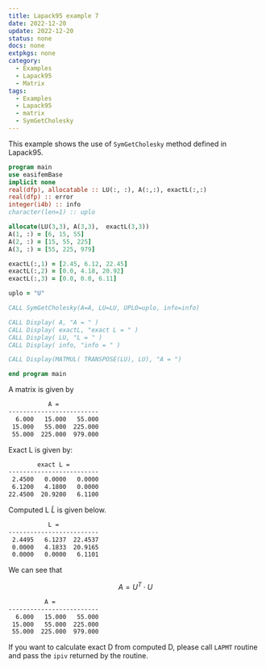 ```yaml
---
title: Lapack95 example 7
date: 2022-12-20
update: 2022-12-20
status: none
docs: none
extpkgs: none
category:
  - Examples
  - Lapack95
  - Matrix
tags:
  - Examples
  - Lapack95
  - matrix
  - SymGetCholesky
---
```


This example shows the use of `SymGetCholesky` method defined in Lapack95.

```fortran
program main
use easifemBase
implicit none
real(dfp), allocatable :: LU(:, :), A(:,:), exactL(:,:)
real(dfp) :: error
integer(i4b) :: info
character(len=1) :: uplo

allocate(LU(3,3), A(3,3),  exactL(3,3))
A(1, :) = [6, 15, 55]
A(2, :) = [15, 55, 225]
A(3, :) = [55, 225, 979]

exactL(:,1) = [2.45, 6.12, 22.45]
exactL(:,2) = [0.0, 4.18, 20.92]
exactL(:,3) = [0.0, 0.0, 6.11]

uplo = "U"

CALL SymGetCholesky(A=A, LU=LU, UPLO=uplo, info=info)

CALL Display( A, "A = " )
CALL Display( exactL, "exact L = " )
CALL Display( LU, "L = " )
CALL Display( info, "info = " )

CALL Display(MATMUL( TRANSPOSE(LU), LU), "A = ")

end program main
```

A matrix is given by

```txt
           A =
-------------------------
  6.000   15.000   55.000
 15.000   55.000  225.000
 55.000  225.000  979.000
```

Exact L is given by:

```txt
        exact L =
-------------------------
 2.4500   0.0000   0.0000
 6.1200   4.1800   0.0000
22.4500  20.9200   6.1100
```

Computed L  $\tilde{L}$ is given below.

```txt
           L =
-------------------------
 2.4495   6.1237  22.4537
 0.0000   4.1833  20.9165
 0.0000   0.0000   6.1101
```

We can see that

$$
A = U^{T} \cdot U
$$

```txt
          A =
-------------------------
  6.000   15.000   55.000
 15.000   55.000  225.000
 55.000  225.000  979.000
```

If you want to calculate exact D from computed D, please call `LAPMT` routine and pass the `ipiv` returned by the routine.
